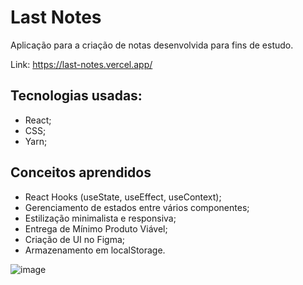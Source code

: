 # Last Notes

Aplicação para a criação de notas desenvolvida para fins de estudo.

Link: https://last-notes.vercel.app/

## Tecnologias usadas:
* React;
* CSS;
* Yarn;

## Conceitos aprendidos
* React Hooks (useState, useEffect, useContext);
* Gerenciamento de estados entre vários componentes;
* Estilização minimalista e responsiva;
* Entrega de Mínimo Produto Viável;
* Criação de UI no Figma;
* Armazenamento em localStorage.

![image](https://user-images.githubusercontent.com/61247833/109732811-9d5a7d80-7b9c-11eb-8fd1-adef6a4bb845.png)
